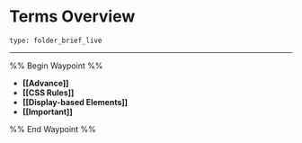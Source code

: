 # Terms Overview
 
```ccard
type: folder_brief_live
```
 
---

%% Begin Waypoint %%
- **[[Advance]]**
- **[[CSS Rules]]**
- **[[Display-based Elements]]**
- **[[Important]]**

%% End Waypoint %%